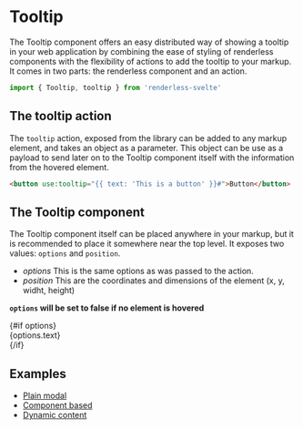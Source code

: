# Tooltip

The Tooltip component offers an easy distributed way of showing a tooltip in your web application by combining the ease of styling of renderless components with the flexibility of actions to add the tooltip to your markup.  It comes in two parts: the renderless component and an action.

```js
import { Tooltip, tooltip } from 'renderless-svelte'
```

## The tooltip action

The `tooltip` action, exposed from the library can be added to any markup element, and takes an object as a parameter. This object can be use as a payload to send later on to the Tooltip component itself with the information from the hovered element.

```html
<button use:tooltip="{{ text: 'This is a button' }}#">Button</button>
```

## The Tooltip component

The Tooltip component itself can be placed anywhere in your markup, but it is recommended to place it somewhere near the top level.  It exposes two values: `options` and `position`.

- _options_ This is the same options as was passed to the action.
- _position_ This are the coordinates and dimensions of the element (x, y, widht, height)

**`options` will be set to false if no element is hovered**

<Tooltip let:options let:position>
	{#if options}
		<div class="tooltip" style="left: {position.x}px; top: {position.y}px;">
			<span>{options.text}</span>
		</div>
	{/if}
</Tooltip>

## Examples

* [Plain modal](https://www.renderless-svelte.dev/components/modal/example-plain)
* [Component based](https://www.renderless-svelte.dev/components/modal/example-component)
* [Dynamic content](https://www.renderless-svelte.dev/components/modal/example-dynamic)

